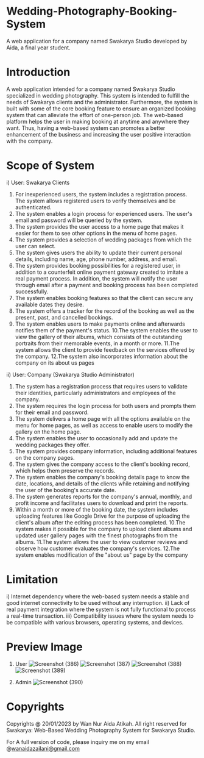 # Wedding-Photography-Booking-System
A web application for a company named Swakarya Studio developed by Aida, a final year student.

# Introduction 
A web application intended for a company named Swakarya Studio specialized in wedding photography.  This system is intended to fulfill the needs of Swakarya clients and the administrator. Furthermore, the system is built with some of the core booking feature to ensure an organized booking system that can alleviate the effort
of one-person job. The web-based platform helps the user in making booking at anytime and anywhere they want. Thus, having a web-based system can promotes a better enhancement of the business and increasing the user positive interaction with the company.

# Scope of System 
i)  User: Swakarya Clients

1. For inexperienced users, the system includes a registration 
process. The system allows registered users to verify 
themselves and be authenticated.
2. The system enables a login process for experienced users. The 
user's email and password will be queried by the system.
3. The system provides the user access to a home page that makes 
it easier for them to see other options in the menu of home 
pages. 
4. The system provides a selection of wedding packages from 
which the user can select.
5. The system gives users the ability to update their current 
personal details, including name, age, phone number, address, 
and email.
6. The system provides booking possibilities for a registered user, 
in addition to a counterfeit online payment gateway created to 
imitate a real payment process. In addition, the system will notify 
the user through email after a payment and booking process has 
been completed successfully.
7. The system enables booking features so that the client can 
secure any available dates they desire.
8. The system offers a tracker for the record of the booking as well 
as the present, past, and cancelled bookings. 
9. The system enables users to make payments online and 
afterwards notifies them of the payment's status.
10.The system enables the user to view the gallery of their albums, 
which consists of the outstanding portraits from their memorable 
events, in a month or more.
11.The system allows the client to provide feedback on the services 
offered by the company.
12.The system also incorporates information about the company on 
its about us pages

ii)  User: Company (Swakarya Studio Administrator)
1. The system has a registration process that requires users to 
validate their identities, particularly administrators and 
employees of the company.
2. The system requires the login process for both users and 
prompts them for their email and password.
3. The system delivers a home page with all the options available 
on the menu for home pages, as well as access to enable users 
to modify the gallery on the home page.
4. The system enables the user to occasionally add and update the 
wedding packages they offer.
5. The system provides company information, including additional 
features on the company pages.
6. The system gives the company access to the client's booking 
record, which helps them preserve the records.
7. The system enables the company's booking details page to know 
the date, locations, and details of the clients while retaining and 
notifying the user of the booking's accurate date.
8. The system generates reports for the company's annual, 
monthly, and profit income and facilitates users to download and 
print the reports.
9. Within a month or more of the booking date, the system includes 
uploading features like Google Drive for the purpose of uploading 
the client's album after the editing process has been completed.
10.The system makes it possible for the company to upload client 
albums and updated user gallery pages with the finest 
photographs from the albums.
11.The system allows the user to view customer reviews and 
observe how customer evaluates the company's services.
12.The system enables modification of the "about us" page by the 
company

# Limitation 
i) Internet dependency where the web-based system needs a stable 
and good internet connectivity to be used without any interruption.
ii) Lack of real payment integration where the system is not fully 
functional to process a real-time transaction. 
iii) Compatibility issues where the system needs to be compatible with various browsers, operating systems, and devices. 

# Preview Image 
1. User
![Screenshot (386)](https://github.com/AidaAtikah/Wedding-Photography-Booking-System/assets/142037347/624b9ed4-0846-4c22-ad19-468866122a82)
![Screenshot (387)](https://github.com/AidaAtikah/Wedding-Photography-Booking-System/assets/142037347/c941ebc7-2baa-448d-912b-3f9e8a313eb2)
![Screenshot (388)](https://github.com/AidaAtikah/Wedding-Photography-Booking-System/assets/142037347/01f71154-1777-4d2f-b683-d0270766e3e8)
![Screenshot (389)](https://github.com/AidaAtikah/Wedding-Photography-Booking-System/assets/142037347/fe9f08fc-0013-4266-872f-8b3cb0cdb636)

2. Admin
![Screenshot (390)](https://github.com/AidaAtikah/Wedding-Photography-Booking-System/assets/142037347/132d05e9-3827-4332-befd-f7d3d8ed1f84)

# Copyrights 

Copyrights @ 20/01/2023 by Wan Nur Aida Atikah. All right reserved for Swakarya: Web-Based Wedding Photography System for Swakarya Studio. 

For A full version of code, please inquiry me on my email @wanaidazailani@gmail.com


